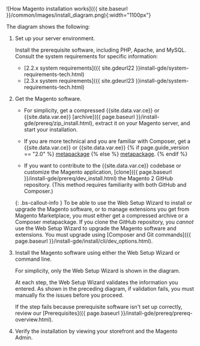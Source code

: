 ![How Magento installation works]({{ site.baseurl }}/common/images/install_diagram.png){:width="1100px"}

The diagram shows the following:

1. Set up your server environment.

   Install the prerequisite software, including PHP, Apache, and MySQL. Consult the system requirements for specific information:

   * [2.2.x system requirements]({{ site.gdeurl22 }}install-gde/system-requirements-tech.html)
   * [2.3.x system requirements]({{ site.gdeurl23 }}install-gde/system-requirements-tech.html)

1. Get the Magento software.

   * For simplicity, get a compressed {{site.data.var.ce}} or {{site.data.var.ee}} [archive]({{ page.baseurl }}/install-gde/prereq/zip_install.html), extract it on your Magento server, and start your installation.

   * If you are more technical and you are familiar with Composer, get a {{site.data.var.ce}} or {{site.data.var.ee}} {% if page.guide_version == "2.0" %} [metapackage]({{page.baseurl}}/install-gde/prereq/integrator_install.html) {% else %} [metapackage]({{page.baseurl}}/install-gde/composer.html). {% endif %}

   * If you want to contribute to the {{site.data.var.ce}} codebase or customize the Magento application, [clone]({{ page.baseurl }}/install-gde/prereq/dev_install.html) the Magento 2 GitHub repository. (This method requires familiarity with both GitHub and Composer.)

   {: .bs-callout-info }
   To be able to use the Web Setup Wizard to install or upgrade the Magento software, or to manage extensions you get from Magento Marketplace, you must either get a compressed archive or a Composer metapackage. If you clone the GitHub repository, you *cannot* use the Web Setup Wizard to upgrade the Magento software and extensions. You must upgrade using [Composer and Git commands]({{ page.baseurl }}/install-gde/install/cli/dev_options.html).

1. Install the Magento software using either the Web Setup Wizard or command line.

   For simplicity, only the Web Setup Wizard is shown in the diagram.

   At each step, the Web Setup Wizard validates the information you entered. As shown in the preceding diagram, if validation fails, you must manually fix the issues before you proceed.

   If the step fails because prerequisite software isn't set up correctly, review our [Prerequisites]({{ page.baseurl }}/install-gde/prereq/prereq-overview.html).

1. Verify the installation by viewing your storefront and the Magento Admin.

